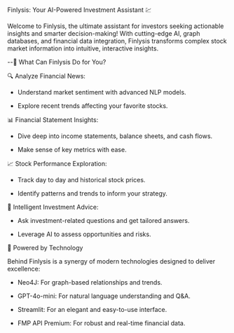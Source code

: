 Finlysis: Your AI-Powered Investment Assistant 💹

Welcome to Finlysis, the ultimate assistant for investors seeking actionable insights and smarter decision-making! With cutting-edge AI, graph databases, and financial data integration, Finlysis transforms complex stock market information into intuitive, interactive insights.

--🚀 What Can Finlysis Do for You?

🔍 Analyze Financial News:

- Understand market sentiment with advanced NLP models.

- Explore recent trends affecting your favorite stocks.

📊 Financial Statement Insights:

- Dive deep into income statements, balance sheets, and cash flows.

- Make sense of key metrics with ease.

📈 Stock Performance Exploration:

- Track day to day and historical stock prices.

- Identify patterns and trends to inform your strategy.

🧠 Intelligent Investment Advice:

- Ask investment-related questions and get tailored answers.

- Leverage AI to assess opportunities and risks.

🌌 Powered by Technology

Behind Finlysis is a synergy of modern technologies designed to deliver excellence:

- Neo4J: For graph-based relationships and trends.

- GPT-4o-mini: For natural language understanding and Q&A.

- Streamlit: For an elegant and easy-to-use interface.

- FMP API Premium: For robust and real-time financial data.
